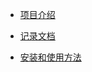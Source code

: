 * [项目介绍](./README.md)

* [记录文档](./docs/readme.md)

* [安装和使用方法](./installation%20and%20usage/readme.md)

